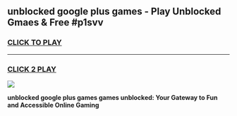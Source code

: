 
## unblocked google plus games - Play Unblocked Gmaes & Free #p1svv
<h3>
<a href="https://news.freeplayer.one?title=unblocked_google_plus_games&ref=26F">CLICK TO PLAY</a></h3>
<hr>

<h3>
<a href="https://news.freeplayer.one?title=unblocked_google_plus_games&ref=26F">CLICK 2 PLAY</a>
  
</h3>

<a href="https://news.freeplayer.one?title=unblocked_google_plus_games&ref=26F/"><img src="https://clearcache.store/games.png"></a>


**unblocked google plus games games unblocked: Your Gateway to Fun and Accessible Online Gaming**
